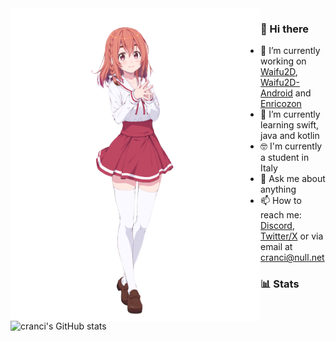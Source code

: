 <img align="left" src="sumi.png" alt="Sumi Sakurasawa"  width="400px">

### 👋 Hi there

- 🔭 I’m currently working on [Waifu2D](https://github.com/cranci1/waifu2D/), [Waifu2D-Android](https://github.com/cranci1/waifu2D-android) and [Enricozon](https://github.com/cranci1/Enricozon) 
- 🌱 I’m currently learning swift, java and kotlin
- 🤓 I'm currently a student in Italy 
- 💬 Ask me about anything
- 📫 How to reach me: [Discord](https://discord.com/users/908762694096654397), [Twitter/X](https://twitter.com/cranci_) or via email at [cranci@null.net](mailto:cranci@null.net)


### 📊 Stats
<a align="right">![cranci's GitHub stats](https://github-readme-stats.vercel.app/api?username=cranci1&show_icons=true&theme=dark)</a>
